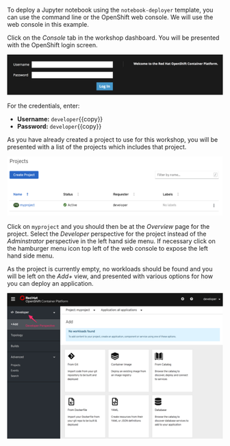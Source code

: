 To deploy a Jupyter notebook using the `notebook-deployer` template, you can use the command line or the OpenShift web console. We will use the web console in this example.

Click on the _Console_ tab in the workshop dashboard. You will be presented with the OpenShift login screen.

![Web Console Login](../../assets/datascience/jupyter-notebooks-42/03-web-console-login.png)

For the credentials, enter:

* **Username:** ``developer``{{copy}}
* **Password:** ``developer``{{copy}}

As you have already created a project to use for this workshop, you will be presented with a list of the projects which includes that project.

![List of Projects](../../assets/datascience/jupyter-notebooks-42/03-list-of-projects.png)

Click on ``myproject`` and you should then be at the _Overview_ page for
the project. Select the _Developer_ perspective for the project instead of the _Adminstrator_ perspective in the left hand side menu. If necessary click on the hamburger menu icon top left of the web console to expose the left hand side menu.

As the project is currently empty, no workloads should be found and you will be left on the _Add+_ view, and presented with various options for how you can deploy an application.

![Add to Project](../../assets/datascience/jupyter-notebooks-42/03-add-to-project.png)
